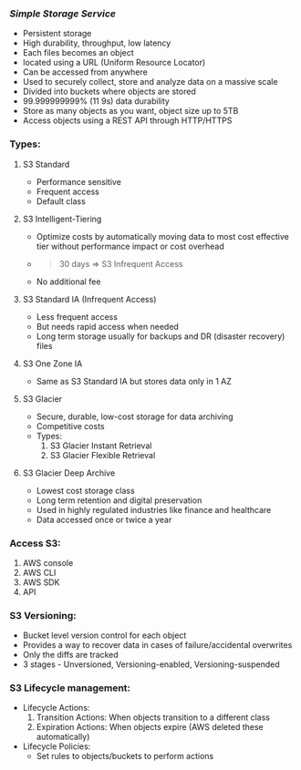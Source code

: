 ### *Simple Storage Service*

- Persistent storage
- High durability, throughput, low latency
- Each files becomes an object
- located using a URL (Uniform Resource Locator)
- Can be accessed from anywhere
- Used to securely collect, store and analyze data on a massive scale
- Divided into buckets where objects are stored
- 99.999999999% (11 9s) data durability
- Store as many objects as you want, object size up to 5TB
- Access objects using a REST API through HTTP/HTTPS

### Types:
1) S3 Standard
	- Performance sensitive
	- Frequent access
	- Default class

2) S3 Intelligent-Tiering
	- Optimize costs by automatically moving data to most cost effective tier without performance impact or cost overhead
	- > 30 days => S3 Infrequent Access
	- No additional fee

3) S3 Standard IA (Infrequent Access)
	- Less frequent access
	- But needs rapid access when needed
	- Long term storage usually for backups and DR (disaster recovery) files

4) S3 One Zone IA
	- Same as S3 Standard IA but stores data only in 1 AZ

5) S3 Glacier
	- Secure, durable, low-cost storage for data archiving
	- Competitive costs
	- Types:
		1) S3 Glacier Instant Retrieval
		2) S3 Glacier Flexible Retrieval

6) S3 Glacier Deep Archive
	- Lowest cost storage class
	- Long term retention and digital preservation
	- Used in highly regulated industries like finance and healthcare
	- Data accessed once or twice a year

### Access S3:
1) AWS console
2) AWS CLI
3) AWS SDK
4) API

### S3 Versioning:
- Bucket level version control for each object
- Provides a way to recover data in cases of failure/accidental overwrites
- Only the diffs are tracked
- 3 stages - Unversioned, Versioning-enabled, Versioning-suspended

### S3 Lifecycle management:
- Lifecycle Actions:
	1) Transition Actions: When objects transition to a different class
	2) Expiration Actions: When objects expire (AWS deleted these automatically)
- Lifecycle Policies:
	- Set rules to objects/buckets to perform actions
